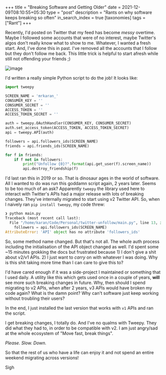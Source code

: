 +++
title = "Breaking Software and Getting Older"
date = 2021-12-09T08:10:55+05:30
type = "post"
description = "Rants on why software keeps breaking so often"
in_search_index = true
[taxonomies]
tags = ["Rant"]
+++

Recently, I'd posted on Twitter that my feed has become _messy_ overtime. Maybe I followed some accounts that were of no interest, maybe Twitter's algos don't really know what to show to me. Whatever, I wanted a fresh start. And, I've done this in past. I've removed all the accounts that I follow but they don't follow me back. This little trick is helpful to start afresh while still not offending your friends ;)

![image](/images/twitter_cleanup.png)

I'd written a really simple Python script to do the job! It looks like:

```python
import tweepy

SCREEN_NAME = 'mrkaran_'
CONSUMER_KEY = ''
CONSUMER_SECRET = ''
ACCESS_TOKEN = ''
ACCESS_TOKEN_SECRET = ''

auth = tweepy.OAuthHandler(CONSUMER_KEY, CONSUMER_SECRET)
auth.set_access_token(ACCESS_TOKEN, ACCESS_TOKEN_SECRET)
api = tweepy.API(auth)

followers = api.followers_ids(SCREEN_NAME)
friends = api.friends_ids(SCREEN_NAME)

for f in friends:
    if f not in followers:
        print("Unfollow {0}?".format(api.get_user(f).screen_name))
        api.destroy_friendship(f)
```

I'd last ran this in 2019 or so. That is dinosaur ages in the world of software. All I wanted to do was run this goddamn script again, 2 years later. Seems to be too much of an ask? Apparently `tweepy` the library used here to interact with Twitter's APIs had a major release with lots of breaking changes. They've internally migrated to start using v2 Twitter API. So, when I naively ran `pip install tweepy`, my code threw:

```python
❯ python main.py    
Traceback (most recent call last):
  File "/home/karan/Code/Personal/twitter-unfollow/main.py", line 13, in <module>
    followers = api.followers_ids(SCREEN_NAME)
AttributeError: 'API' object has no attribute 'followers_ids'
```

So, some method name changed. But that's not all. The whole auth process including the initialisation of the API object changed as well. I'd spent some ~15 minutes grokking the docs but frustrated because 1) I don't give a shit about v2/v1 APIs. 2) I just want to _carry_ on with whatever I was doing. Why is this shit taking more time than I can care to give this to?

I'd have cared enough if it was a side-project I maintained or something that I used daily. A utility like this which gets used once in a couple of years, **will** see more such breaking changes in future. Why, then should I spend migrating to v2 APIs, when after 2 years, v3 APIs would have broken my code again? What is the damn point? Why can't software just keep working without troubling their users?

In the end, I just installed the last version that works with `v1` APIs and ran the script.

I get breaking changes, I totally do. And I've no qualms with Tweepy. They did what they had to, in order to be compatible with v2. I am just angry/sad at the whole ecosystem of "Move fast, break things".

_Please. Slow. Down._

So that the rest of us who have a life can enjoy it and not spend an entire weekend migrating across versions!

Sigh
